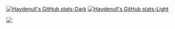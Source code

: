 <!--
**haydenull/haydenull** is a ✨ _special_ ✨ repository because its `README.md` (this file) appears on your GitHub profile.

Here are some ideas to get you started:

- 🔭 I’m currently working on ...
- 🌱 I’m currently learning ...
- 👯 I’m looking to collaborate on ...
- 🤔 I’m looking for help with ...
- 💬 Ask me about ...
- 📫 How to reach me: ...
- 😄 Pronouns: ...
- ⚡ Fun fact: ...
-->

<!-- [![Haydenull's GitHub stats](https://github-readme-stats.vercel.app/api?username=haydenull&show_icons=true&bg_color=135deg,ededed,fff)](https://github.com/anuraghazra/github-readme-stats)
[![Haydenull's GitHub stats](https://github-readme-stats.vercel.app/api?username=haydenull&show_icons=true&bg_color=135deg,ededed,fff)](https://github.com/anuraghazra/github-readme-stats) -->

[![Haydenull's GitHub stats-Dark](https://github-readme-stats-psi-kohl.vercel.app/api?username=haydenull&show_icons=true&theme=dark#gh-dark-mode-only)](https://github.com/anuraghazra/github-readme-stats#gh-dark-mode-only)
[![Haydenull's GitHub stats-Light](https://github-readme-stats-psi-kohl.vercel.app/api?username=haydenull&show_icons=true&theme=default#gh-light-mode-only)](https://github.com/anuraghazra/github-readme-stats#gh-light-mode-only)

<a href="https://www.buymeacoffee.com/haydenull"><img src="https://img.buymeacoffee.com/button-api/?text=Buy me a coffee&emoji=&slug=haydenull&button_colour=40DCA5&font_colour=ffffff&font_family=Cookie&outline_colour=000000&coffee_colour=FFDD00" /></a>
